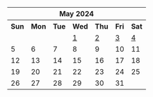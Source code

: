 <table align="center" border="0" cellpadding="0" cellspacing="0" class="month">
 <tr>
  <th class="month" colspan="7">
   May 2024
  </th>
 </tr>
 <tr>
  <th class="sun">
   Sun
  </th>
  <th class="mon">
   Mon
  </th>
  <th class="tue">
   Tue
  </th>
  <th class="wed">
   Wed
  </th>
  <th class="thu">
   Thu
  </th>
  <th class="fri">
   Fri
  </th>
  <th class="sat">
   Sat
  </th>
 </tr>
 <tr>
  <td class="noday">
  </td>
  <td class="noday">
  </td>
  <td class="noday">
  </td>
  <td class="wed">
   <a href="20240501.py">
    1
   </a>
  </td>
  <td class="thu">
   <a href="20240502.py">
    2
   </a>
  </td>
  <td class="fri">
   <a href="20240503.py">
    3
   </a>
  </td>
  <td class="sat">
   <a href="20240504.py">
    4
   </a>
  </td>
 </tr>
 <tr>
  <td class="sun">
   5
  </td>
  <td class="mon">
   6
  </td>
  <td class="tue">
   7
  </td>
  <td class="wed">
   8
  </td>
  <td class="thu">
   9
  </td>
  <td class="fri">
   10
  </td>
  <td class="sat">
   11
  </td>
 </tr>
 <tr>
  <td class="sun">
   12
  </td>
  <td class="mon">
   13
  </td>
  <td class="tue">
   14
  </td>
  <td class="wed">
   15
  </td>
  <td class="thu">
   16
  </td>
  <td class="fri">
   17
  </td>
  <td class="sat">
   18
  </td>
 </tr>
 <tr>
  <td class="sun">
   19
  </td>
  <td class="mon">
   20
  </td>
  <td class="tue">
   21
  </td>
  <td class="wed">
   22
  </td>
  <td class="thu">
   23
  </td>
  <td class="fri">
   24
  </td>
  <td class="sat">
   25
  </td>
 </tr>
 <tr>
  <td class="sun">
   26
  </td>
  <td class="mon">
   27
  </td>
  <td class="tue">
   28
  </td>
  <td class="wed">
   29
  </td>
  <td class="thu">
   30
  </td>
  <td class="fri">
   31
  </td>
  <td class="noday">
  </td>
 </tr>
</table>
